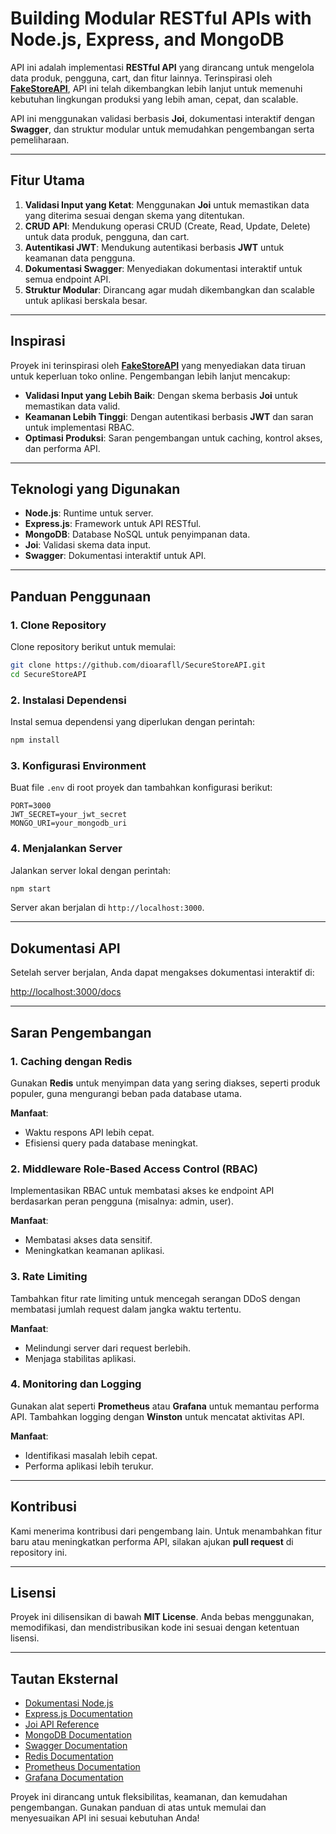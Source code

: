 

# Building Modular RESTful APIs with Node.js, Express, and MongoDB

API ini adalah implementasi **RESTful API** yang dirancang untuk mengelola data produk, pengguna, cart, dan fitur lainnya. Terinspirasi oleh **[FakeStoreAPI](https://fakestoreapi.com)**, API ini telah dikembangkan lebih lanjut untuk memenuhi kebutuhan lingkungan produksi yang lebih aman, cepat, dan scalable.  

API ini menggunakan validasi berbasis **Joi**, dokumentasi interaktif dengan **Swagger**, dan struktur modular untuk memudahkan pengembangan serta pemeliharaan.  

---

## Fitur Utama  

1. **Validasi Input yang Ketat**: Menggunakan **Joi** untuk memastikan data yang diterima sesuai dengan skema yang ditentukan.  
2. **CRUD API**: Mendukung operasi CRUD (Create, Read, Update, Delete) untuk data produk, pengguna, dan cart.  
3. **Autentikasi JWT**: Mendukung autentikasi berbasis **JWT** untuk keamanan data pengguna.  
4. **Dokumentasi Swagger**: Menyediakan dokumentasi interaktif untuk semua endpoint API.  
5. **Struktur Modular**: Dirancang agar mudah dikembangkan dan scalable untuk aplikasi berskala besar.  

---

## Inspirasi  

Proyek ini terinspirasi oleh **[FakeStoreAPI](https://fakestoreapi.com)** yang menyediakan data tiruan untuk keperluan toko online. Pengembangan lebih lanjut mencakup:  

- **Validasi Input yang Lebih Baik**: Dengan skema berbasis **Joi** untuk memastikan data valid.  
- **Keamanan Lebih Tinggi**: Dengan autentikasi berbasis **JWT** dan saran untuk implementasi RBAC.  
- **Optimasi Produksi**: Saran pengembangan untuk caching, kontrol akses, dan performa API.  

---

## Teknologi yang Digunakan  

- **Node.js**: Runtime untuk server.  
- **Express.js**: Framework untuk API RESTful.  
- **MongoDB**: Database NoSQL untuk penyimpanan data.  
- **Joi**: Validasi skema data input.  
- **Swagger**: Dokumentasi interaktif untuk API.  

---

## Panduan Penggunaan  

### 1. Clone Repository  

Clone repository berikut untuk memulai:  

```bash  
git clone https://github.com/dioarafll/SecureStoreAPI.git  
cd SecureStoreAPI
```  

### 2. Instalasi Dependensi  

Instal semua dependensi yang diperlukan dengan perintah:  

```bash  
npm install  
```  

### 3. Konfigurasi Environment  

Buat file `.env` di root proyek dan tambahkan konfigurasi berikut:  

```env  
PORT=3000  
JWT_SECRET=your_jwt_secret  
MONGO_URI=your_mongodb_uri  
```  

### 4. Menjalankan Server  

Jalankan server lokal dengan perintah:  

```bash  
npm start  
```  

Server akan berjalan di `http://localhost:3000`.  

---

## Dokumentasi API  

Setelah server berjalan, Anda dapat mengakses dokumentasi interaktif di:  

[http://localhost:3000/docs](http://localhost:3000/docs)  

---

## Saran Pengembangan  

### 1. **Caching dengan Redis**  

Gunakan **Redis** untuk menyimpan data yang sering diakses, seperti produk populer, guna mengurangi beban pada database utama.  

**Manfaat**:  
- Waktu respons API lebih cepat.  
- Efisiensi query pada database meningkat.  

### 2. **Middleware Role-Based Access Control (RBAC)**  

Implementasikan RBAC untuk membatasi akses ke endpoint API berdasarkan peran pengguna (misalnya: admin, user).  

**Manfaat**:  
- Membatasi akses data sensitif.  
- Meningkatkan keamanan aplikasi.  

### 3. **Rate Limiting**  

Tambahkan fitur rate limiting untuk mencegah serangan DDoS dengan membatasi jumlah request dalam jangka waktu tertentu.  

**Manfaat**:  
- Melindungi server dari request berlebih.  
- Menjaga stabilitas aplikasi.  

### 4. **Monitoring dan Logging**  

Gunakan alat seperti **Prometheus** atau **Grafana** untuk memantau performa API. Tambahkan logging dengan **Winston** untuk mencatat aktivitas API.  

**Manfaat**:  
- Identifikasi masalah lebih cepat.  
- Performa aplikasi lebih terukur.  

---

## Kontribusi  

Kami menerima kontribusi dari pengembang lain. Untuk menambahkan fitur baru atau meningkatkan performa API, silakan ajukan **pull request** di repository ini.  

---

## Lisensi  

Proyek ini dilisensikan di bawah **MIT License**. Anda bebas menggunakan, memodifikasi, dan mendistribusikan kode ini sesuai dengan ketentuan lisensi.  

---

## Tautan Eksternal  

- [Dokumentasi Node.js](https://nodejs.org/en/docs/)  
- [Express.js Documentation](https://expressjs.com/)  
- [Joi API Reference](https://joi.dev/api/)  
- [MongoDB Documentation](https://www.mongodb.com/docs/)  
- [Swagger Documentation](https://swagger.io/docs/)  
- [Redis Documentation](https://redis.io/documentation)  
- [Prometheus Documentation](https://prometheus.io/docs/)  
- [Grafana Documentation](https://grafana.com/docs/)  

Proyek ini dirancang untuk fleksibilitas, keamanan, dan kemudahan pengembangan. Gunakan panduan di atas untuk memulai dan menyesuaikan API ini sesuai kebutuhan Anda!
